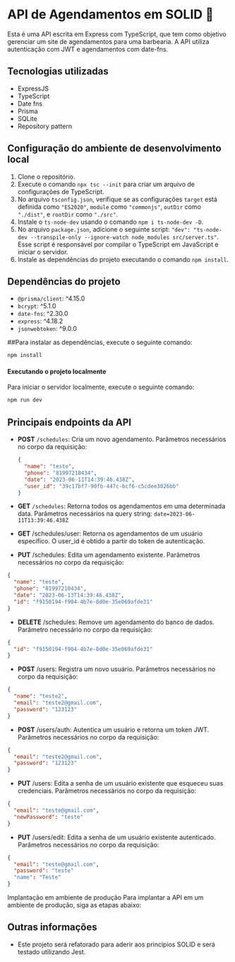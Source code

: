 # API de Agendamentos em SOLID 🚀

Esta é uma API escrita em Express com TypeScript, que tem como objetivo gerenciar um site de agendamentos para uma barbearia. A API utiliza autenticação com JWT e agendamentos com date-fns.

## Tecnologias utilizadas

- ExpressJS
- TypeScript
- Date fns
- Prisma
- SQLite
- Repository pattern

## Configuração do ambiente de desenvolvimento local

1. Clone o repositório.
2. Execute o comando `npx tsc --init` para criar um arquivo de configurações de TypeScript.
3. No arquivo `tsconfig.json`, verifique se as configurações `target` está definida como `"ES2020"`, `module` como `"commonjs"`, `outDir` como `"./dist"`, e `rootDir` como `"./src"`.
4. Instale o `ts-node-dev` usando o comando `npm i ts-node-dev -D`.
5. No arquivo `package.json`, adicione o seguinte script: `"dev": "ts-node-dev --transpile-only --ignore-watch node_modules src/server.ts"`. Esse script é responsável por compilar o TypeScript em JavaScript e iniciar o servidor.
6. Instale as dependências do projeto executando o comando `npm install`.

## Dependências do projeto

- `@prisma/client`: ^4.15.0
- `bcrypt`: ^5.1.0
- `date-fns`: ^2.30.0
- `express`: ^4.18.2
- `jsonwebtoken`: ^9.0.0

##Para instalar as dependências, execute o seguinte comando:

```bash
npm install
```
#### Executando o projeto localmente

Para iniciar o servidor localmente, execute o seguinte comando:

```bash
npm run dev
```

## Principais endpoints da API

- **POST** `/schedules`: Cria um novo agendamento. Parâmetros necessários no corpo da requisição:
  ```json
  {
    "name": "teste",
    "phone": "81997210434",
    "date": "2023-06-11T14:39:46.438Z",
    "user_id": "39c17bf7-90fb-447c-bcf6-c5cdee3826bb"
  }
  ```
 - **GET** `/schedules`: Retorna todos os agendamentos em uma determinada data. Parâmetros necessários na query string:
  `date=2023-06-11T13:39:46.438Z`
  
 - **GET** /schedules/user: Retorna os agendamentos de um usuário específico. O user_id é obtido a partir do token de autenticação.

 - **PUT** /schedules: Edita um agendamento existente. Parâmetros necessários no corpo da requisição:
```json
{
  "name": "teste",
  "phone": "81997210434",
  "date": "2023-06-13T14:39:46.438Z",
  "id": "f9150194-f904-4b7e-8d0e-35e069afde31"
}
```
- **DELETE** /schedules: Remove um agendamento do banco de dados. Parâmetro necessário no corpo da requisição:

```json
{
  "id": "f9150194-f904-4b7e-8d0e-35e069afde31"
}
```
- **POST** /users: Registra um novo usuário. Parâmetros necessários no corpo da requisição:

```json
{
  "name": "teste2",
  "email": "teste2@gmail.com",
  "password": "123123"
}
```
- **POST** /users/auth: Autentica um usuário e retorna um token JWT. Parâmetros necessários no corpo da requisição:

```json
{
  "email": "teste2@gmail.com",
  "password": "123123"
}
```
- **PUT** /users: Edita a senha de um usuário existente que esqueceu suas credenciais. Parâmetros necessários no corpo da requisição:
```json
{
  "email": "teste@gmail.com",
  "newPassword": "teste"
}
```
- **PUT** /users/edit: Edita a senha de um usuário existente autenticado. Parâmetros necessários no corpo da requisição:
```json
{
  "email": "teste@gmail.com",
  "password": "teste"
  "name": "Teste"
}
```
  Implantação em ambiente de produção
Para implantar a API em um ambiente de produção, siga as etapas abaixo:


## **Outras informações**
- Este projeto será refatorado para aderir aos princípios SOLID e será testado utilizando Jest.
